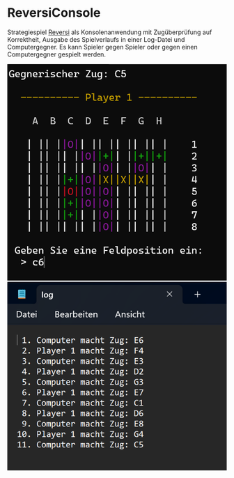 # ReversiConsole
Strategiespiel [Reversi](https://en.wikipedia.org/wiki/Reversi) als Konsolenanwendung mit 
Zugüberprüfung auf Korrektheit, Ausgabe des Spielverlaufs in einer Log-Datei und Computergegner.
Es kann Spieler gegen Spieler oder gegen einen Computergegner gespielt werden.

![alt text](Reversi.png "Reversi")
![alt text](ReversiLog.png "Log-Datei")
